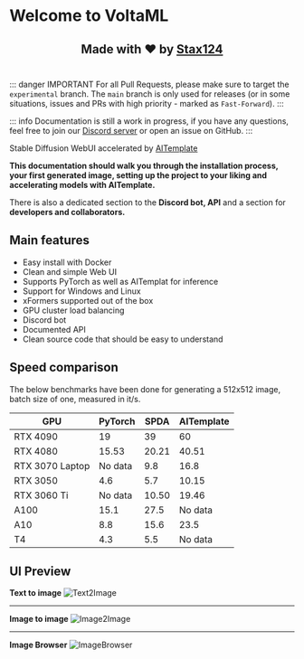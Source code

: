 # Welcome to VoltaML

<h2 align="center" style="border-bottom: 1px solid var(--vp-c-divider); padding-bottom: 24px;">
Made with ❤️ by <a href="https://github.com/Stax124" target="_blank">Stax124</a>
</h2>

::: danger IMPORTANT
For all Pull Requests, please make sure to target the `experimental` branch. The `main` branch is only used for releases (or in some situations, issues and PRs with high priority - marked as `Fast-Forward`).
:::

::: info
Documentation is still a work in progress, if you have any questions, feel free to join our [Discord server](https://discord.gg/pY5SVyHmWm) or open an issue on GitHub.
:::

Stable Diffusion WebUI accelerated by <a href="https://github.com/facebookincubator/AITemplate">AITemplate</a>

**This documentation should walk you through the installation process, your first generated image, setting up the project to your liking and accelerating models with AITemplate.**

There is also a dedicated section to the **Discord bot, API** and a section for **developers and collaborators.**

## Main features

- Easy install with Docker
- Clean and simple Web UI
- Supports PyTorch as well as AITemplat for inference
- Support for Windows and Linux
- xFormers supported out of the box
- GPU cluster load balancing
- Discord bot
- Documented API
- Clean source code that should be easy to understand

## Speed comparison

The below benchmarks have been done for generating a 512x512 image, batch size of one, measured in it/s.

| GPU             | PyTorch | SPDA  | AITemplate |
| --------------- | ------- | ----- | ---------- |
| RTX 4090        | 19      | 39    | 60         |
| RTX 4080        | 15.53   | 20.21 | 40.51      |
| RTX 3070 Laptop | No data | 9.8   | 16.8       |
| RTX 3050        | 4.6     | 5.7   | 10.15      |
| RTX 3060 Ti     | No data | 10.50 | 19.46      |
| A100            | 15.1    | 27.5  | No data    |
| A10             | 8.8     | 15.6  | 23.5       |
| T4              | 4.3     | 5.5   | No data    |

## UI Preview

**Text to image**
![Text2Image](../static/frontend/frontend-txt2img.webp)

<hr>

**Image to image**
![Image2Image](../static/frontend/frontend-img2img.webp)

<hr>

**Image Browser**
![ImageBrowser](../static/frontend/frontend-browser.webp)
